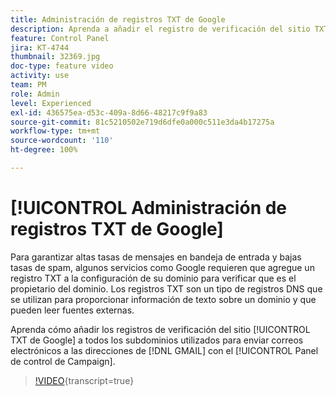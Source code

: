 ```yaml
---
title: Administración de registros TXT de Google
description: Aprenda a añadir el registro de verificación del sitio TXT de Google a los subdominios utilizados para enviar correos electrónicos a las direcciones de Gmail a través del Panel de control de Campaign.
feature: Control Panel
jira: KT-4744
thumbnail: 32369.jpg
doc-type: feature video
activity: use
team: PM
role: Admin
level: Experienced
exl-id: 436575ea-d53c-409a-8d66-48217c9f9a83
source-git-commit: 81c5210502e719d6dfe0a000c511e3da4b17275a
workflow-type: tm+mt
source-wordcount: '110'
ht-degree: 100%

---
```


# [!UICONTROL Administración de registros TXT de Google]

Para garantizar altas tasas de mensajes en bandeja de entrada y bajas tasas de spam, algunos servicios como Google requieren que agregue un registro TXT a la configuración de su dominio para verificar que es el propietario del dominio. Los registros TXT son un tipo de registros DNS que se utilizan para proporcionar información de texto sobre un dominio y que pueden leer fuentes externas.

Aprenda cómo añadir los registros de verificación del sitio [!UICONTROL TXT de Google] a todos los subdominios utilizados para enviar correos electrónicos a las direcciones de [!DNL GMAIL] con el [!UICONTROL Panel de control de Campaign].

>[!VIDEO](https://video.tv.adobe.com/v/32369?learn=on){transcript=true}
